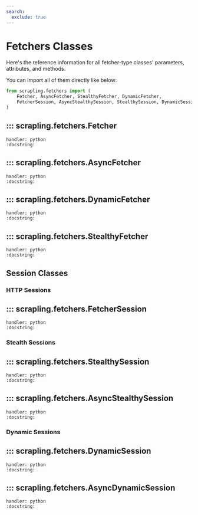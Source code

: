 ```yaml
---
search:
  exclude: true
---
```


# Fetchers Classes

Here's the reference information for all fetcher-type classes' parameters, attributes, and methods.

You can import all of them directly like below:

```python
from scrapling.fetchers import (
    Fetcher, AsyncFetcher, StealthyFetcher, DynamicFetcher,
    FetcherSession, AsyncStealthySession, StealthySession, DynamicSession, AsyncDynamicSession
)
```

## ::: scrapling.fetchers.Fetcher
    handler: python
    :docstring:

## ::: scrapling.fetchers.AsyncFetcher
    handler: python
    :docstring:

## ::: scrapling.fetchers.DynamicFetcher
    handler: python
    :docstring:

## ::: scrapling.fetchers.StealthyFetcher
    handler: python
    :docstring:


## Session Classes

### HTTP Sessions

## ::: scrapling.fetchers.FetcherSession
    handler: python
    :docstring:

### Stealth Sessions

## ::: scrapling.fetchers.StealthySession
    handler: python
    :docstring:

## ::: scrapling.fetchers.AsyncStealthySession
    handler: python
    :docstring:

### Dynamic Sessions

## ::: scrapling.fetchers.DynamicSession
    handler: python
    :docstring:

## ::: scrapling.fetchers.AsyncDynamicSession
    handler: python
    :docstring:

